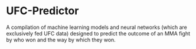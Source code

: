 # UFC-Predictor
A compilation of machine learning models and neural networks (which are exclusively fed UFC data) designed to predict the outcome of an MMA fight by who won and the way by which they won.

